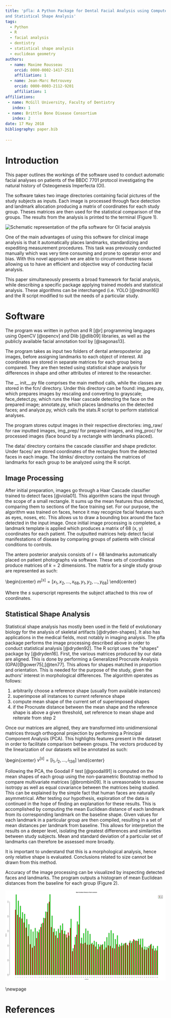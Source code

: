 ```yaml
---
title: 'pfla: A Python Package for Dental Facial Analysis using Computer Vision
and Statistical Shape Analysis'
tags:
  - Python
  - R
  - facial analysis
  - dentistry
  - statistical shape analysis
  - euclidean geometry
authors:
  - name: Maxime Rousseau 
    orcid: 0000-0002-1417-2511 
    affiliation: 1
  - name: Jean-Marc Retrouvey
    orcid: 0000-0003-2112-9201
    affiliation: 1
affiliations:
 - name: McGill University, Faculty of Dentistry
   index: 1
 - name: Brittle Bone Disease Consortium
   index: 2
date: 17 May 2018
bibliography: paper.bib

---
```

# Introduction

This paper outlines the workings of the software used to conduct automatic
facial analyses on patients of the BBDC 7701 protocol investigating the natural
history of Osteogenesis Imperfecta (OI).

The software takes two image directories containing facial pictures of the study
subjects as inputs. Each image is processed through face detection and landmark
allocation producing a matrix of coordinates for each study group. Theses
matrices are then used for the statistical comparison of the groups. The
results from the analysis is printed to the terminal (Figure 1). 

![Schematic representation of the pfla software for OI facial
analysis](./pfla.png)

One of the main advantages of using this software for clinical image analysis
is that it automatically places landmarks, standardizing and expediting
measurement procedures. This task was previously conducted manually which was
very time consuming and prone to operator error and bias. With this novel
approach we are able to circumvent these issues allowing us to have an efficient and objective way of conducting facial analysis.


This paper simultaneously presents a broad framework for facial analysis, while
describing a specific package applying trained models and statistical analysis.
These algorithms can be interchanged (i.e. YOLO [@redmon16]) and the R
script modified to suit the needs of a particular study.



# Software

The program was  written in python and R [@r]
programming languages using OpenCV [@opencv] and Dlib [@dlib09]
libraries, as well as the publicly available facial annotation tool by
[@sagonas13].

The program takes as input two folders of dental anteroposterior .jpg images,
before assigning landmarks to each object of interest. All coordinates are
stored in separate matrices for each group being compared. They are then tested
using statistical shape analysis for differences in shape and other attributes
of interest to the researcher.

The \_\_ init\_\_.py file comprises the main method calls, while the classes
are stored in the fcn/ directory. Under this directory can be found:
img_prep.py, which prepares images by rescaling and converting to grayscale;
face_detect.py, which runs the Haar cascade detecting the face on the prepared
image; annotate.py, which places landmarks on the detected faces; and
analyze.py, which calls the stats.R script to perform statistical analyses.

The program stores output images in their respective directories: img_raw/ for
raw inputted images, img_prep/ for prepared images, and img_proc/ for processed
images (face bound by a rectangle with landmarks placed).

The data/ directory
contains the cascade classifier and shape predictor. Under faces/ are stored
coordinates of the rectangles from the detected faces in each image. The ldmks/
directory contains the matrices of landmarks for each group to be analyzed
using the R script.

## Image Processing

After initial preparation, images go through a Haar Cascade classifier trained
to detect faces [@viola01]. This algorithm scans the input through
the scope of a small rectangle. It sums up the mean features thus detected,
comparing them to sections of the face training set. For our purpose, the
algorithm was trained on faces, hence it may recognize facial features such as
eyes, noses, etc. This allows us to draw a bounding box around the face
detected in the input image. Once initial image processing is completed, a
landmark template is applied which produces a matrix of 68 (x, y) coordinates
for each patient. The outputted matrices help detect facial manifestations
of disease by comparing groups of patients with clinical conditions to controls.


The antero posterior analysis consists of $l=68$ landmarks automatically placed
on patient photographs via software. These sets of coordinates produce matrices
of $k=2$ dimensions. The matrix for a single study group are represented as such:

\begin{center}
$m^{[s]}=[x_1,x_2,...,x_{68},y_1,y_2,...,y_{68}]$
\end{center}

Where the $s$ superscript represents the subject attached to this row of
coordinates. 

## Statistical Shape Analysis

Statistical shape analysis has mostly been used in the field of evolutionary
biology for the analysis of skeletal artifacts [@dryden-shapes]. It also has applications in the
medical fields, most notably in imaging analysis. The pfla package performs the
image processing described above in order to conduct statistical analysis [@dryden92]. The
R script uses the "shapes" package by [@dryden16]. First, the various
matrices produced by our data are aligned. This is done by performing a
Generalized Procruste Analysis (GPA)[@gower75],[@ten77]. This allows for shapes  matched in
proportion and orientation. This is needed for the purpose of the study, given
the authors' interest in morphological differences. The algorithm operates
as follows:

1. arbitrarily choose a reference shape (usually from available instances) 
2. superimpose all instances to current reference shape 
3. compute mean shape of the current set of superimposed shapes 
4. if the Procruste distance between the mean shape and the reference shape is above a given threshold, set reference to mean shape and reiterate from step 2 

Once our matrices are aligned, they are
transformed into unidimensional matrices through orthogonal projection by
performing a Principal Component Analysis (PCA). This highlights features
present in the dataset in order to facilitate comparison between groups. The
vectors produced by the linearization of our datasets will be annotated as
such:

\begin{center}
$v^{[s]}=[i_1,i_2,...,i_{136}]$
\end{center}

Following the PCA, the Goodall F test [@goodall91] is computed on the mean shapes of each
group using the non-parametric Bootstrap method to compare multivariate
matrices [@brombin09]. It is unreasonable to assume isotropy as
well as equal covariance between the matrices being studied. This can be
explained by the simple fact that human faces are naturally asymmetrical. After
testing our hypothesis, exploration of the data is continued in the hope of
finding an explanation for these results. This is accomplished by computing the
mean Euclidean distance of each landmark from its corresponding landmark on the
baseline shape.  Given values for each landmark in a particular group are then
compiled, resulting in a set of mean distances per landmark from baseline. This
allows for interpretion the results on a deeper level, isolating the greatest
differences and similarities between study subjects. Mean and standard
deviation of a particular set of landmarks can therefore be assessed more
broadly.

It is important to understand that this is a morphological analysis,
hence only relative shape is evaluated. Conclusions related to size cannot be
drawn from this method.

Accuracy of the image processing can be visualized by
inspecting detected faces and landmarks. The program outputs a
histogram of mean Euclidean distances from the baseline for each group (Figure
2). 


![Mean Euclidean Distance Output Histogram](histo_02.png)

\newpage

# References
